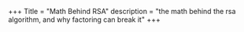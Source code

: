 +++
Title = "Math Behind RSA"
description = "the math behind the rsa algorithm, and why factoring can break it"
+++
